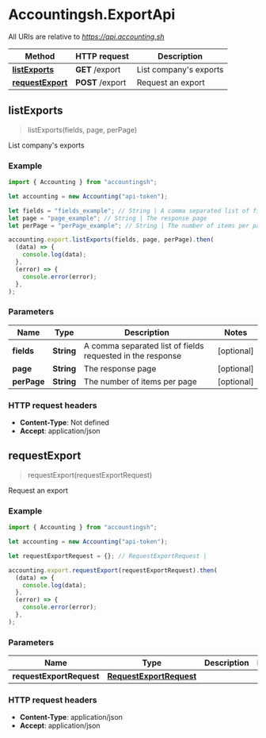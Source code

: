 # Accountingsh.ExportApi

All URIs are relative to *https://api.accounting.sh*

| Method                                          | HTTP request     | Description                |
| ----------------------------------------------- | ---------------- | -------------------------- |
| [**listExports**](ExportApi.md#listExports)     | **GET** /export  | List company&#39;s exports |
| [**requestExport**](ExportApi.md#requestExport) | **POST** /export | Request an export          |

## listExports

> listExports(fields, page, perPage)

List company&#39;s exports

### Example

```javascript
import { Accounting } from "accountingsh";

let accounting = new Accounting("api-token");

let fields = "fields_example"; // String | A comma separated list of fields requested in the response
let page = "page_example"; // String | The response page
let perPage = "perPage_example"; // String | The number of items per page

accounting.export.listExports(fields, page, perPage).then(
  (data) => {
    console.log(data);
  },
  (error) => {
    console.error(error);
  },
);
```

### Parameters

| Name        | Type       | Description                                                | Notes      |
| ----------- | ---------- | ---------------------------------------------------------- | ---------- |
| **fields**  | **String** | A comma separated list of fields requested in the response | [optional] |
| **page**    | **String** | The response page                                          | [optional] |
| **perPage** | **String** | The number of items per page                               | [optional] |

### HTTP request headers

- **Content-Type**: Not defined
- **Accept**: application/json

## requestExport

> requestExport(requestExportRequest)

Request an export

### Example

```javascript
import { Accounting } from "accountingsh";

let accounting = new Accounting("api-token");

let requestExportRequest = {}; // RequestExportRequest |

accounting.export.requestExport(requestExportRequest).then(
  (data) => {
    console.log(data);
  },
  (error) => {
    console.error(error);
  },
);
```

### Parameters

| Name                     | Type                                                | Description | Notes |
| ------------------------ | --------------------------------------------------- | ----------- | ----- |
| **requestExportRequest** | [**RequestExportRequest**](RequestExportRequest.md) |             |

### HTTP request headers

- **Content-Type**: application/json
- **Accept**: application/json
